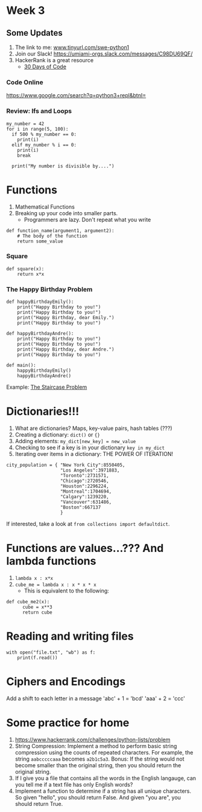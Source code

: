 # Week 3

## Some Updates
1. The link to me: www.tinyurl.com/swe-python1
2. Join our Slack! https://umiami-orgs.slack.com/messages/C98DU69QF/
3. HackerRank is a great resource
      - [30 Days of Code](https://www.hackerrank.com/challenges/30-hello-world/problem)


### Code Online
https://www.google.com/search?q=python3+repl&btnI=

### Review: Ifs and Loops
```
my_number = 42
for i in range(5, 100):
  if 500 % my_number == 0:
    print(i)
  elif my_number % i == 0:
    print(i)
    break
  
  print("My number is divisible by....")
```

# Functions
1. Mathematical Functions
2. Breaking up your code into smaller parts.
      - Programmers are lazy. Don't repeat what you write

```
def function_name(argument1, argument2):
    # The body of the function
    return some_value
```

### Square
```
def square(x):
    return x*x
```


### The Happy Birthday Problem
```
def happyBirthdayEmily():
    print("Happy Birthday to you!")
    print("Happy Birthday to you!")
    print("Happy Birthday, dear Emily.")
    print("Happy Birthday to you!")

def happyBirthdayAndre():
    print("Happy Birthday to you!")
    print("Happy Birthday to you!")
    print("Happy Birthday, dear Andre.")
    print("Happy Birthday to you!")

def main():
    happyBirthdayEmily()
    happyBirthdayAndre()
```

Example: [The Staircase Problem](https://www.hackerrank.com/challenges/staircase/problem)

# Dictionaries!!!
1. What are dictionaries? Maps, key-value pairs, hash tables (???)
2. Creating a dictionary: `dict()` or `{}`
3. Adding elements: `my_dict[new_key] = new_value`
4. Checking to see if a key is in your dictionary `key in my_dict`
5. Iterating over items in a dictionary: THE POWER OF ITERATION!


```
city_population = { "New York City":8550405, 
                    "Los Angeles":3971883, 
                    "Toronto":2731571, 
                    "Chicago":2720546, 
                    "Houston":2296224, 
                    "Montreal":1704694, 
                    "Calgary":1239220, 
                    "Vancouver":631486, 
                    "Boston":667137
                    }
```

If interested, take a look at `from collections import defaultdict`. 

# Functions are values...??? And lambda functions
1. `lambda x : x*x`
2. `cube_me = lambda x : x * x * x`
    - This is equivalent to the following:
``` 
def cube_me2(x):
      cube = x**3
      return cube
```

# Reading and writing files
```
with open("file.txt", "wb") as f:
    print(f.read())
```

# Ciphers and Encodings
Add a shift to each letter in a message
'abc' + 1 = 'bcd'
'aaa' + 2 = 'ccc'

# Some practice for home
1. https://www.hackerrank.com/challenges/python-lists/problem
2. String Compression: Implement a method to perform basic string compression using the counts of repeated characters. For example, the string `aabcccccaaa` becomes `a2b1c5a3`. Bonus: If the string would not become smaller than the original string, then you should return the original string.
3. If I give you a file that contains all the words in the English langauge, can you tell me if a text file has only English words?
4. Implement a function to determine if a string has all unique characters. So given "hello", you should return False. And given "you are", you should return True.
